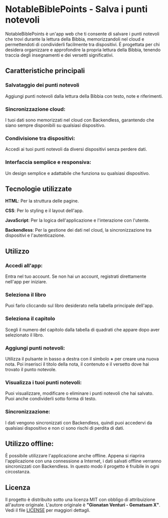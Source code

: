 # NotableBiblePoints - Salva i punti notevoli

NotableBiblePoints è un'app web che ti consente di salvare i punti notevoli che trovi durante la lettura della Bibbia, memorizzandoli nel cloud e permettendoti di condividerli facilmente tra dispositivi.
È progettata per chi desidera organizzare e approfondire la propria lettura della Bibbia, tenendo traccia degli insegnamenti e dei versetti significativi.

## Caratteristiche principali

### Salvataggio dei punti notevoli

Aggiungi punti notevoli dalla lettura della Bibbia con testo, note e riferimenti.

### Sincronizzazione cloud:

I tuoi dati sono memorizzati nel cloud con Backendless, garantendo che siano sempre disponibili su qualsiasi dispositivo.

### Condivisione tra dispositivi:

Accedi ai tuoi punti notevoli da diversi dispositivi senza perdere dati.

### Interfaccia semplice e responsiva:

Un design semplice e adattabile che funziona su qualsiasi dispositivo.

## Tecnologie utilizzate

**HTML**: Per la struttura delle pagine.

**CSS**: Per lo styling e il layout dell'app.

**JavaScript**: Per la logica dell'applicazione e l'interazione con l'utente.

**Backendless**: Per la gestione dei dati nel cloud, la sincronizzazione tra dispositivi e l'autenticazione.

## Utilizzo

### Accedi all'app:

Entra nel tuo account. Se non hai un account, registrati direttamente nell'app per iniziare.

### Seleziona il libro

Puoi farlo cliccando sul libro desiderato nella tabella principale dell'app.

### Seleziona il capitolo

Scegli il numero del capitolo dalla tabella di quadrati che appare dopo aver selezionato il libro.

### Aggiungi punti notevoli:

Utilizza il pulsante in basso a destra con il simbolo **+** per creare una nuova nota. Poi inserisci il titolo della nota, il contenuto e il versetto dove hai trovato il punto notevole.

### Visualizza i tuoi punti notevoli:

Puoi visualizzare, modificare o eliminare i punti notevoli che hai salvato. Puoi anche condividerli sotto forma di testo.

### Sincronizzazione:

I dati vengono sincronizzati con Backendless, quindi puoi accedervi da qualsiasi dispositivo e non ci sono rischi di perdita di dati.

## Utilizzo offline:

È possibile utilizzare l'applicazione anche offline. Appena si riaprira l'applicazione con una connessione a Internet, i dati salvati offline verranno sincronizzati con Backendless. In questo modo il progetto è fruibile in ogni circostanza.

## Licenza

Il progetto è distribuito sotto una licenza MIT con obbligo di attribuizione all'autore originale. L'autore originale è **"Gionatan Venturi - Gematsam X"**. Vedi il file [LICENSE](LICENSE) per maggiori dettagli.
